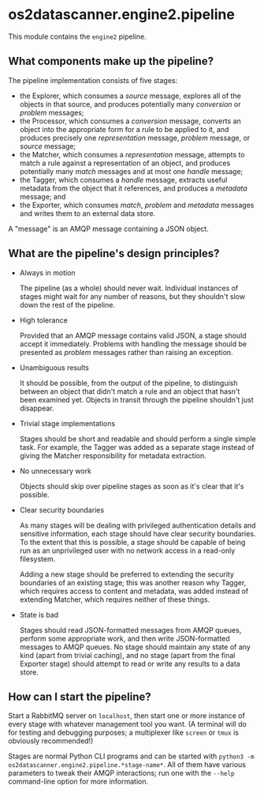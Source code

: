 # os2datascanner.engine2.pipeline

This module contains the `engine2` pipeline.

## What components make up the pipeline?

The pipeline implementation consists of five stages:

* the Explorer, which consumes a *source* message, explores all of the objects
  in that source, and produces potentially many *conversion* or *problem*
  messages;
* the Processor, which consumes a *conversion* message, converts an object into
  the appropriate form for a rule to be applied to it, and produces precisely
  one *representation* message, *problem* message, or *source* message;
* the Matcher, which consumes a *representation* message, attempts to match a
  rule against a representation of an object, and produces potentially many
  *match* messages and at most one *handle* message;
* the Tagger, which consumes a *handle* message, extracts useful metadata from
  the object that it references, and produces a *metadata* message; and
* the Exporter, which consumes *match*, *problem* and *metadata* messages and
  writes them to an external data store.

A "message" is an AMQP message containing a JSON object.

## What are the pipeline's design principles?

* Always in motion

  The pipeline (as a whole) should never wait. Individual instances of stages
  might wait for any number of reasons, but they shouldn't slow down the rest
  of the pipeline.

* High tolerance

  Provided that an AMQP message contains valid JSON, a stage should accept it
  immediately. Problems with handling the message should be presented as
  *problem* messages rather than raising an exception.

* Unambiguous results

  It should be possible, from the output of the pipeline, to distinguish
  between an object that didn't match a rule and an object that hasn't been
  examined yet. Objects in transit through the pipeline shouldn't just
  disappear.

* Trivial stage implementations

  Stages should be short and readable and should perform a single simple task.
  For example, the Tagger was added as a separate stage instead of giving the
  Matcher responsibility for metadata extraction.

* No unnecessary work

  Objects should skip over pipeline stages as soon as it's clear that it's
  possible.

* Clear security boundaries

  As many stages will be dealing with privileged authentication details and
  sensitive information, each stage should have clear security boundaries. To
  the extent that this is possible, a stage should be capable of being run as
  an unprivileged user with no network access in a read-only filesystem.
  
  Adding a new stage should be preferred to extending the security boundaries
  of an existing stage; this was another reason why Tagger, which requires
  access to content and metadata, was added instead of extending Matcher,
  which requires neither of these things.

* State is bad

  Stages should read JSON-formatted messages from AMQP queues, perform some
  appropriate work, and then write JSON-formatted messages to AMQP queues. No
  stage should maintain any state of any kind (apart from trivial caching), and
  no stage (apart from the final Exporter stage) should attempt to read or
  write any results to a data store.

## How can I start the pipeline?

Start a RabbitMQ server on `localhost`, then start one or more instance of
every stage with whatever management tool you want. (A terminal will do for
testing and debugging purposes; a multiplexer like `screen` or `tmux` is
obviously recommended!)

Stages are normal Python CLI programs and can be started with `python3 -m
os2datascanner.engine2.pipeline.*stage-name*`. All of them have various
parameters to tweak their AMQP interactions; run one with the `--help`
command-line option for more information.

